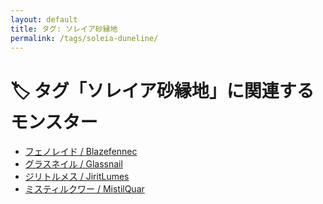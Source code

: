 ```yaml
---
layout: default
title: タグ: ソレイア砂縁地
permalink: /tags/soleia-duneline/
---
```

# 🏷️ タグ「ソレイア砂縁地」に関連するモンスター

- [フェノレイド / Blazefennec](/monsterdex/monster/Blazefennec.html)
- [グラスネイル / Glassnail](/monsterdex/monster/Glassnail.html)
- [ジリトルメス / JiritLumes](/monsterdex/monster/JiritLumes.html)
- [ミスティルクワー / MistilQuar](/monsterdex/monster/MistilQuar.html)